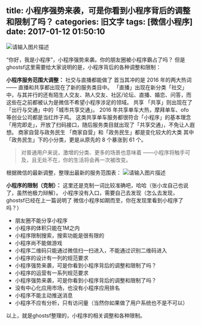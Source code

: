 title: 小程序强势来袭，可是你看到小程序背后的调整和限制了吗？
categories: 旧文字
tags: [微信小程序]
date: 2017-01-12 01:50:10
---
![请输入图片描述][1]

“你好，我是小程序”，小程序强势来袭。你的朋友圈被小程序霸占了吗？
但是ghostsf这里需要给大家说明的是，小程序背后的各种调整和限制：

**小程序服务范围大调整：**
社交与直播都能做了
首当其冲的是 2016 年的两大热词 —— 直播和共享都出现在了新的服务类目中。
「直播」出现在新分类「社交」中，与其并行的还有陌生人交友、熟人交友、社区/论坛、直播、婚恋、问答，而这些在之前都被认为是微信不希望小程序涉足的领域。
共享
「共享」则出现在了「出行与交通」中的「城市共享交通」。
2016 年共享单车大热，摩拜单车、ofo 等创业公司都是当红炸子鸡。
这类共享单车服务都很符合「小程序」的基本理念「用完即走」，开放了扫码接口，随后服务类目就出现了「共享交通」，不免让人遐想。
商家自营与政务民生
「商家自营」和「政务民生」都是变化较大的大类
其中「政务民生」下的小分类，更是从原先的 8 个暴涨到 61 个。

> 对普通用户来说，激增的分类、更多的场景也意味着 ——小程序将触手可及，且无处不在，你的生活将会再一次被改变。

根据微信的最新调整，整理出最新的服务范围表：
![请输入图片描述][2]

**小程序的限制（克制）：**
这里还是克制一词比较准确吧，哈哈（张小龙自己也说了，虽然他极力辩解）。
小程序没有入口，需要自己去发现（怎么去发现，ghostsf已经在上一篇说明了 微信小程序如期而至，你在发现里看到小程序了吗？）

 - 朋友圈不能分享小程序
 - 小程序的体积只能在1M之内
 - 小程序限制搜索，搜索功能是很有限的
 - 小程序尚不能做游戏
 - 小程序二维码只能通过微信扫一扫进入，不能通过识别二维码进入
 - 小程序的设计有一列的规范要求
 - 小程序强势来袭，可是你看到小程序背后的调整和限制了吗？
 - 小程序的运营有一系列规范要求
 - 小程序强势来袭，可是你看到小程序背后的调整和限制了吗？
 - 没有中心化应用市场，也没有小程序应用排名
 - 小程序不能主动推送消息
 - 小程序不应有分析，只有访问量（当然你如果做了用户系统也不是不可以）

以上，就是ghostsf整理的，小程序的相关调整和各种限制。


  [1]: http://p3.pstatp.com/large/14a00007706729691b96
  [2]: http://p3.pstatp.com/large/14a20007786f64f14550